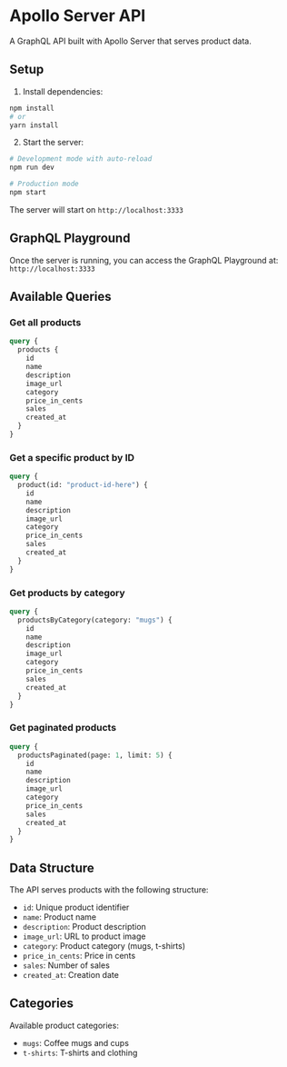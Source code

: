 # Apollo Server API

A GraphQL API built with Apollo Server that serves product data.

## Setup

1. Install dependencies:
```bash
npm install
# or
yarn install
```

2. Start the server:
```bash
# Development mode with auto-reload
npm run dev

# Production mode
npm start
```

The server will start on `http://localhost:3333`

## GraphQL Playground

Once the server is running, you can access the GraphQL Playground at:
`http://localhost:3333`

## Available Queries

### Get all products
```graphql
query {
  products {
    id
    name
    description
    image_url
    category
    price_in_cents
    sales
    created_at
  }
}
```

### Get a specific product by ID
```graphql
query {
  product(id: "product-id-here") {
    id
    name
    description
    image_url
    category
    price_in_cents
    sales
    created_at
  }
}
```

### Get products by category
```graphql
query {
  productsByCategory(category: "mugs") {
    id
    name
    description
    image_url
    category
    price_in_cents
    sales
    created_at
  }
}
```

### Get paginated products
```graphql
query {
  productsPaginated(page: 1, limit: 5) {
    id
    name
    description
    image_url
    category
    price_in_cents
    sales
    created_at
  }
}
```

## Data Structure

The API serves products with the following structure:
- `id`: Unique product identifier
- `name`: Product name
- `description`: Product description
- `image_url`: URL to product image
- `category`: Product category (mugs, t-shirts)
- `price_in_cents`: Price in cents
- `sales`: Number of sales
- `created_at`: Creation date

## Categories

Available product categories:
- `mugs`: Coffee mugs and cups
- `t-shirts`: T-shirts and clothing 